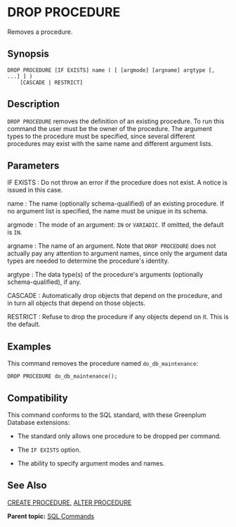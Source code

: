 # DROP PROCEDURE 

Removes a procedure.

## Synopsis 

``` {#sql_command_synopsis}
DROP PROCEDURE [IF EXISTS] name ( [ [argmode] [argname] argtype [, ...] ] )
    [CASCADE | RESTRICT]
```

## Description 

`DROP PROCEDURE` removes the definition of an existing procedure. To run this command the user must be the owner of the procedure. The argument types to the procedure must be specified, since several different procedures may exist with the same name and different argument lists.

## Parameters 

IF EXISTS
:   Do not throw an error if the procedure does not exist. A notice is issued in this case.

name
:   The name \(optionally schema-qualified\) of an existing procedure. If no argument list is specified, the name must be unique in its schema.

argmode
:   The mode of an argument: `IN` or `VARIADIC`. If omitted, the default is `IN`.

argname
:   The name of an argument. Note that `DROP PROCEDURE` does not actually pay any attention to argument names, since only the argument data types are needed to determine the procedure's identity.

argtype
:   The data type\(s\) of the procedure's arguments \(optionally schema-qualified\), if any.

CASCADE
:   Automatically drop objects that depend on the procedure, and in turn all objects that depend on those objects.

RESTRICT
:   Refuse to drop the procedure if any objects depend on it. This is the default.

## Examples 

This command removes the procedure named `do_db_maintenance`:

```
DROP PROCEDURE do_db_maintenance();
```

## Compatibility 

This command conforms to the SQL standard, with these Greenplum Database extensions:

- The standard only allows one procedure to be dropped per command.

- The `IF EXISTS` option.

- The ability to specify argument modes and names.

## See Also 

[CREATE PROCEDURE](CREATE_PROCEDURE.html), [ALTER PROCEDURE](ALTER_PROCEDURE.html)

**Parent topic:** [SQL Commands](../sql_commands/sql_ref.html)

